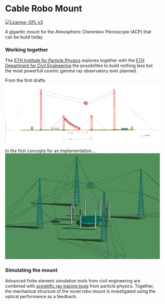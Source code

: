 # Cable Robo Mount

[![License: GPL v3](https://img.shields.io/badge/License-GPL%20v3-blue.svg)](https://www.gnu.org/licenses/gpl-3.0)

A gigantic mount for the Atmospheric Cherenkov Plenoscope (ACP) that can be build today.

### Working together
The [ETH Institute for Particle Physics](http://www.ipp.phys.ethz.ch/) explores together with the [ETH Department for Civil Engineering](https://www.baug.ethz.ch/en/) the possibilites to build nothing less but the most powerfull cosmic gamma ray observatory ever planned.

From the first drafts
![img](readme/sebastians_acp_draft_33deg_zd.jpg)

to the first concepts for an implementation...
![img](readme/first_implementation.jpg)

### Simulating the mount
Advanced finite element simulation tools from civil engineering are combined with [scinetific ray tracing tools](https://github.com/TheBigLebowSky/mctracer) from particle physics. Together, the mechanical structure of the novel robo mount is investigated using the optical performance as a feedback. 
